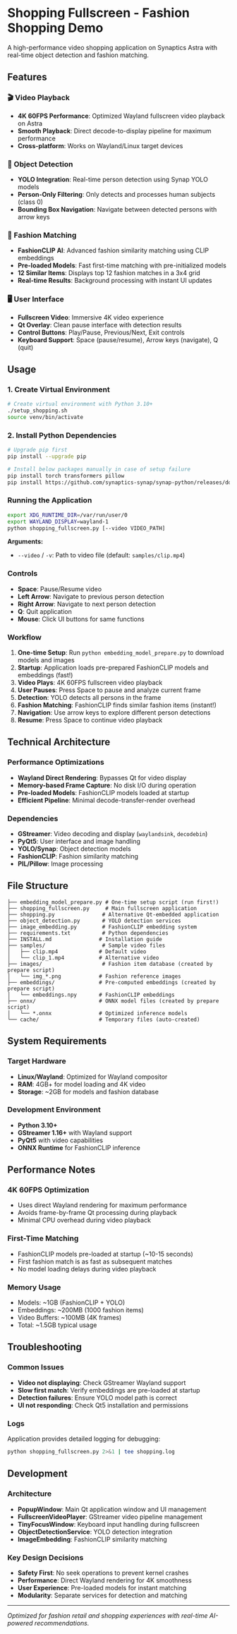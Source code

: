 # Shopping Fullscreen - Fashion Shopping Demo

A high-performance video shopping application on Synaptics Astra with real-time object detection and fashion matching.

## Features

### 🎬 Video Playback
- **4K 60FPS Performance**: Optimized Wayland fullscreen video playback on Astra
- **Smooth Playback**: Direct decode-to-display pipeline for maximum performance
- **Cross-platform**: Works on Wayland/Linux target devices

### 🎯 Object Detection
- **YOLO Integration**: Real-time person detection using Synap YOLO models
- **Person-Only Filtering**: Only detects and processes human subjects (class 0)
- **Bounding Box Navigation**: Navigate between detected persons with arrow keys

### 👗 Fashion Matching
- **FashionCLIP AI**: Advanced fashion similarity matching using CLIP embeddings
- **Pre-loaded Models**: Fast first-time matching with pre-initialized models
- **12 Similar Items**: Displays top 12 fashion matches in a 3x4 grid
- **Real-time Results**: Background processing with instant UI updates

### 🖥️ User Interface
- **Fullscreen Video**: Immersive 4K video experience
- **Qt Overlay**: Clean pause interface with detection results
- **Control Buttons**: Play/Pause, Previous/Next, Exit controls
- **Keyboard Support**: Space (pause/resume), Arrow keys (navigate), Q (quit)

## Usage

### 1. Create Virtual Environment
```bash
# Create virtual environment with Python 3.10+
./setup_shopping.sh
source venv/bin/activate 
```

### 2. Install Python Dependencies
```bash
# Upgrade pip first
pip install --upgrade pip

# Install below packages manually in case of setup failure 
pip install torch transformers pillow
pip install https://github.com/synaptics-synap/synap-python/releases/download/v0.0.4-preview/synap_python-0.0.4-cp310-cp310-manylinux_2_35_aarch64.whl
```

### Running the Application
```bash
export XDG_RUNTIME_DIR=/var/run/user/0
export WAYLAND_DISPLAY=wayland-1
python shopping_fullscreen.py [--video VIDEO_PATH]
```

**Arguments:**
- `--video` / `-v`: Path to video file (default: `samples/clip.mp4`)


### Controls
- **Space**: Pause/Resume video
- **Left Arrow**: Navigate to previous person detection
- **Right Arrow**: Navigate to next person detection  
- **Q**: Quit application
- **Mouse**: Click UI buttons for same functions

### Workflow
1. **One-time Setup**: Run `python embedding_model_prepare.py` to download models and images
2. **Startup**: Application loads pre-prepared FashionCLIP models and embeddings (fast!)
3. **Video Plays**: 4K 60FPS fullscreen video playback
4. **User Pauses**: Press Space to pause and analyze current frame
5. **Detection**: YOLO detects all persons in the frame
6. **Fashion Matching**: FashionCLIP finds similar fashion items (instant!)
7. **Navigation**: Use arrow keys to explore different person detections
8. **Resume**: Press Space to continue video playback

## Technical Architecture

### Performance Optimizations
- **Wayland Direct Rendering**: Bypasses Qt for video display
- **Memory-based Frame Capture**: No disk I/O during operation
- **Pre-loaded Models**: FashionCLIP models loaded at startup
- **Efficient Pipeline**: Minimal decode-transfer-render overhead


### Dependencies
- **GStreamer**: Video decoding and display (`waylandsink`, `decodebin`)
- **PyQt5**: User interface and image handling
- **YOLO/Synap**: Object detection models
- **FashionCLIP**: Fashion similarity matching
- **PIL/Pillow**: Image processing

## File Structure
```
├── embedding_model_prepare.py # One-time setup script (run first!)
├── shopping_fullscreen.py     # Main fullscreen application
├── shopping.py               # Alternative Qt-embedded application
├── object_detection.py       # YOLO detection services
├── image_embedding.py        # FashionCLIP embedding system
├── requirements.txt          # Python dependencies
├── INSTALL.md               # Installation guide
├── samples/                  # Sample video files
│   ├── clip.mp4             # Default video
│   └── clip_1.mp4           # Alternative video
├── images/                   # Fashion item database (created by prepare script)
│   └── img_*.png            # Fashion reference images
├── embeddings/              # Pre-computed embeddings (created by prepare script)
│   └── embeddings.npy       # FashionCLIP embeddings
├── onnx/                    # ONNX model files (created by prepare script)
│   └── *.onnx               # Optimized inference models
└── cache/                   # Temporary files (auto-created)
```

## System Requirements

### Target Hardware
- **Linux/Wayland**: Optimized for Wayland compositor
- **RAM**: 4GB+ for model loading and 4K video
- **Storage**: ~2GB for models and fashion database

### Development Environment  
- **Python 3.10+**
- **GStreamer 1.16+** with Wayland support
- **PyQt5** with video capabilities
- **ONNX Runtime** for FashionCLIP inference

## Performance Notes

### 4K 60FPS Optimization
- Uses direct Wayland rendering for maximum performance
- Avoids frame-by-frame Qt processing during playback
- Minimal CPU overhead during video playback

### First-Time Matching
- FashionCLIP models pre-loaded at startup (~10-15 seconds)
- First fashion match is as fast as subsequent matches
- No model loading delays during video playback

### Memory Usage
- Models: ~1GB (FashionCLIP + YOLO)
- Embeddings: ~200MB (1000 fashion items)
- Video Buffers: ~100MB (4K frames)
- Total: ~1.5GB typical usage

## Troubleshooting

### Common Issues
- **Video not displaying**: Check GStreamer Wayland support
- **Slow first match**: Verify embeddings are pre-loaded at startup  
- **Detection failures**: Ensure YOLO model path is correct
- **UI not responding**: Check Qt5 installation and permissions

### Logs
Application provides detailed logging for debugging:
```bash
python shopping_fullscreen.py 2>&1 | tee shopping.log
```

## Development

### Architecture
- **PopupWindow**: Main Qt application window and UI management
- **FullscreenVideoPlayer**: GStreamer video pipeline management
- **TinyFocusWindow**: Keyboard input handling during fullscreen
- **ObjectDetectionService**: YOLO detection integration
- **ImageEmbedding**: FashionCLIP similarity matching

### Key Design Decisions
- **Safety First**: No seek operations to prevent kernel crashes
- **Performance**: Direct Wayland rendering for 4K smoothness  
- **User Experience**: Pre-loaded models for instant matching
- **Modularity**: Separate services for detection and matching

---
*Optimized for fashion retail and shopping experiences with real-time AI-powered recommendations.*

